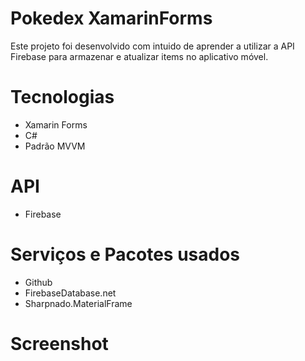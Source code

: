 # Pokedex XamarinForms

Este projeto foi desenvolvido com intuido de aprender a utilizar a API Firebase para armazenar e atualizar items no aplicativo móvel.

# Tecnologias

- Xamarin Forms
- C#
- Padrão MVVM

# API

- Firebase

# Serviços e Pacotes usados

- Github
- FirebaseDatabase.net
- Sharpnado.MaterialFrame

# Screenshot
